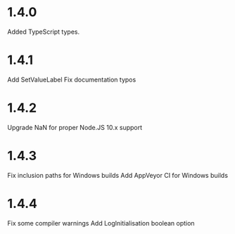 # 1.4.0

Added TypeScript types.

# 1.4.1
Add SetValueLabel
Fix documentation typos

# 1.4.2 
Upgrade NaN for proper Node.JS 10.x support

# 1.4.3
Fix inclusion paths for Windows builds
Add AppVeyor CI for Windows builds 

# 1.4.4
Fix some compiler warnings
Add LogInitialisation boolean option

